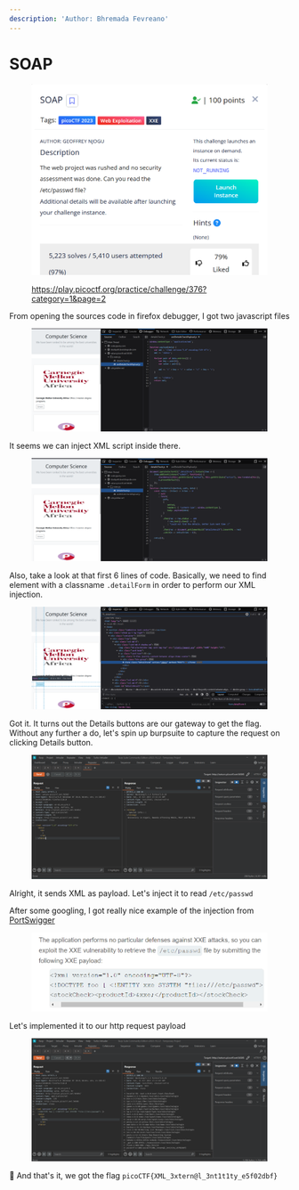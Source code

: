 ```yaml
---
description: 'Author: Bhremada Fevreano'
---
```


# SOAP

<figure><img src="../../../.gitbook/assets/image.png" alt=""><figcaption><p><a href="https://play.picoctf.org/practice/challenge/376?category=1&#x26;page=2">https://play.picoctf.org/practice/challenge/376?category=1&#x26;page=2</a></p></figcaption></figure>

From opening the sources code in firefox debugger, I got two javascript files

<figure><img src="../../../.gitbook/assets/image (25).png" alt=""><figcaption></figcaption></figure>

It seems we can inject XML script inside there.

<figure><img src="../../../.gitbook/assets/image (24).png" alt=""><figcaption></figcaption></figure>

Also, take a look at that first 6 lines of code. Basically, we need to find element with a classname `.detailForm` in order to perform our XML injection.

<figure><img src="../../../.gitbook/assets/image (26).png" alt=""><figcaption></figcaption></figure>

Got it. It turns out the Details buttons are our gateway to get the flag. Without any further a do, let's spin up burpsuite to capture the request on clicking Details button.

<figure><img src="../../../.gitbook/assets/image (27).png" alt=""><figcaption></figcaption></figure>

Alright, it sends XML as payload. Let's inject it to read `/etc/passwd`

After some googling, I got really nice example of the injection from [PortSwigger](https://portswigger.net/web-security/xxe)

<figure><img src="../../../.gitbook/assets/image (28).png" alt=""><figcaption></figcaption></figure>

Let's implemented it to our http request payload

<figure><img src="../../../.gitbook/assets/image (29).png" alt=""><figcaption></figcaption></figure>

🎉 And that's it, we got the flag `picoCTF{XML_3xtern@l_3nt1t1ty_e5f02dbf}`
